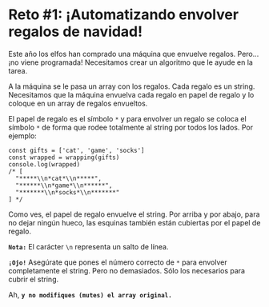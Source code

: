 # Reto #1: ¡Automatizando envolver regalos de navidad!

Este año los elfos han comprado una máquina que envuelve regalos. Pero… ¡no viene programada! Necesitamos crear un algoritmo que le ayude en la tarea.

A la máquina se le pasa un array con los regalos. Cada regalo es un string. Necesitamos que la máquina envuelva cada regalo en papel de regalo y lo coloque en un array de regalos envueltos.

El papel de regalo es el símbolo `*` y para envolver un regalo se coloca el símbolo `*` de forma que rodee totalmente al string por todos los lados. Por ejemplo:
```
const gifts = ['cat', 'game', 'socks']
const wrapped = wrapping(gifts)
console.log(wrapped)
/* [
  "*****\\n*cat*\\n*****",
  "******\\n*game*\\n******",
  "*******\\n*socks*\\n*******"
] */
```
Como ves, el papel de regalo envuelve el string. Por arriba y por abajo, para no dejar ningún hueco, las esquinas también están cubiertas por el papel de regalo.

**`Nota:`** El carácter `\n` representa un salto de línea.

**`¡Ojo!`** Asegúrate que pones el número correcto de `*` para envolver completamente el string. Pero no demasiados. Sólo los necesarios para cubrir el string.

Ah, **`y no modifiques (mutes) el array original.`**